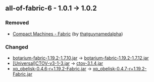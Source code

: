 ## all-of-fabric-6 - 1.0.1 -> 1.0.2

### Removed

  * [Compact Machines - Fabric](https://www.curseforge.com/minecraft/mc-mods/compact-machines-fabric) (by [thatguynamedalpha](https://www.curseforge.com/members/thatguynamedalpha/projects))

### Changed

  * [botarium-fabric-1.19.2-1.7.10.jar](https://www.curseforge.com/minecraft/mc-mods/botarium/files/4102427) -> [botarium-fabric-1.19.2-1.7.12.jar](https://www.curseforge.com/minecraft/mc-mods/botarium/files/4131976)
  * [[Universal]CTOV-v3-1-3.jar](https://www.curseforge.com/minecraft/mc-mods/choicetheorems-overhauled-village/files/4112727) -> [ctov-3.1.4.jar](https://www.curseforge.com/minecraft/mc-mods/choicetheorems-overhauled-village/files/4131787)
  * [xp_obelisk-0.4.6-r+1.19.2-Fabric.jar](https://www.curseforge.com/minecraft/mc-mods/xp-obelisk/files/3967493) -> [xp_obelisk-0.4.7-r+1.19.2-Fabric.jar](https://www.curseforge.com/minecraft/mc-mods/xp-obelisk/files/4131817)

